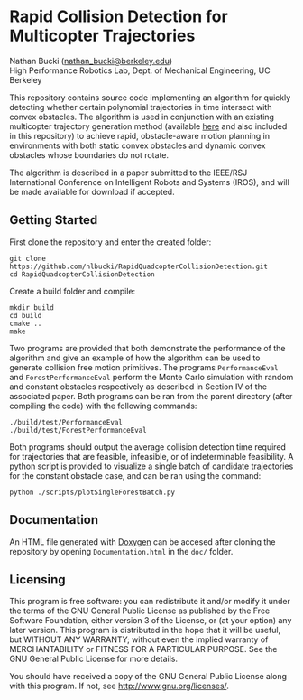 # Rapid Collision Detection for Multicopter Trajectories

Nathan Bucki (nathan_bucki@berkeley.edu)  
High Performance Robotics Lab, Dept. of Mechanical Engineering, UC Berkeley

This repository contains source code implementing an algorithm for quickly detecting whether certain polynomial trajectories in time intersect with convex obstacles. The algorithm is used in conjunction with an existing multicopter trajectory generation method (available [here](https://github.com/markwmuller/RapidQuadrocopterTrajectories) and also included in this repository) to achieve rapid, obstacle-aware motion planning in environments with both static convex obstacles and dynamic convex obstacles whose boundaries do not rotate.

The algorithm is described in a paper submitted to the IEEE/RSJ International Conference on Intelligent Robots and Systems (IROS), and will be made available for download if accepted.

## Getting Started

First clone the repository and enter the created folder:
```
git clone https://github.com/nlbucki/RapidQuadcopterCollisionDetection.git
cd RapidQuadcopterCollisionDetection
```

Create a build folder and compile:
```
mkdir build
cd build
cmake ..
make
```

Two programs are provided that both demonstrate the performance of the algorithm and give an example of how the algorithm can be used to generate collision free motion primitives. The programs `PerformanceEval` and `ForestPerformanceEval` perform the Monte Carlo simulation with random and constant obstacles respectively as described in Section IV of the associated paper. Both programs can be ran from the parent directory (after compiling the code) with the following commands:
```
./build/test/PerformanceEval
./build/test/ForestPerformanceEval
```

Both programs should output the average collision detection time required for trajectories that are feasible, infeasible, or of indeterminable feasibility. A python script is provided to visualize a single batch of candidate trajectories for the constant obstacle case, and can be ran using the command:
```
python ./scripts/plotSingleForestBatch.py
```

## Documentation
An HTML file generated with [Doxygen](http://www.doxygen.nl/) can be accesed after cloning the repository by opening `Documentation.html` in the `doc/` folder.

## Licensing

This program is free software: you can redistribute it and/or modify it under the terms of the GNU General Public License as published by the Free Software Foundation, either version 3 of the License, or (at your option) any later version.
This program is distributed in the hope that it will be useful, but WITHOUT ANY WARRANTY; without even the implied warranty of MERCHANTABILITY or FITNESS FOR A PARTICULAR PURPOSE. See the GNU General Public License for more details.

You should have received a copy of the GNU General Public License along with this program. If not, see http://www.gnu.org/licenses/.